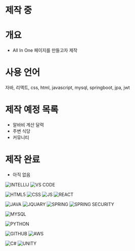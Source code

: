 # 제작 중

# 개요
 - All In One 페이지를 만들고자 제작

# 사용 언어
<div>
  자바, 리액트, css, html, javascript, mysql, springboot, jpa, jwt 
</div>

# 제작 예정 목록
- 알바비 계산 달력
- 주변 식당
- 커뮤니티

# 제작 완료
 - 아직 없음

![INTELLIJ](https://img.shields.io/badge/IntelliJ_IDEA-000000.svg?style=for-the-badge&logo=intellij-idea&logoColor=white)
![VS CODE](https://img.shields.io/badge/Visual_Studio_Code-0078D4?style=for-the-badge&logo=visual%20studio%20code&logoColor=white)


![HTML5](https://img.shields.io/badge/HTML5-E34F26?style=for-the-badge&logo=html5&logoColor=white)
![CSS](https://img.shields.io/badge/CSS3-1572B6?style=for-the-badge&logo=css3&logoColor=white)
![JS](https://img.shields.io/badge/JavaScript-F7DF1E?style=for-the-badge&logo=JavaScript&logoColor=white)
![REACT](https://img.shields.io/badge/React-20232A?style=for-the-badge&logo=react&logoColor=61DAFB)

![JAVA](https://img.shields.io/badge/Java-ED8B00?style=for-the-badge&logo=openjdk&logoColor=white)
![JQUARY](https://img.shields.io/badge/jQuery-0769AD?style=for-the-badge&logo=jquery&logoColor=white)
![SPRING](https://img.shields.io/badge/Spring-6DB33F?style=for-the-badge&logo=spring&logoColor=white)
![SPRING SECURITY](https://img.shields.io/badge/Spring_Security-6DB33F?style=for-the-badge&logo=Spring-Security&logoColor=white)

![MYSQL](https://img.shields.io/badge/MySQL-005C84?style=for-the-badge&logo=mysql&logoColor=white)

![PYTHON](https://img.shields.io/badge/Python-3776AB?style=for-the-badge&logo=python&logoColor=white)


![GITHUB](https://img.shields.io/badge/GitHub-100000?style=for-the-badge&logo=github&logoColor=white)
![AWS](https://img.shields.io/badge/Amazon_AWS-232F3E?style=for-the-badge&logo=amazon-aws&logoColor=white)


![C#](	https://img.shields.io/badge/C%23-239120?style=for-the-badge&logo=c-sharp&logoColor=white)
![UNITY](https://img.shields.io/badge/Unity-100000?style=for-the-badge&logo=unity&logoColor=white)


